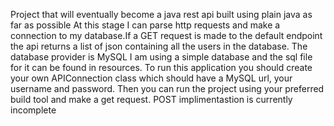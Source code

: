 Project that will eventually become a java rest api built using plain java as far as possible
At this stage I can parse http requests and make a connection to my database.If a GET request
is made to the default endpoint the api returns a list of json containing all the users in the database.
The database provider is MySQL
I am using a simple database and the sql file for it can be found in resources.
To run this application you should create your own APIConnection class which should have a MySQL
url, your username and password. Then you can run the project using your preferred build tool and
make a get request.
POST implimentastion is currently incomplete
